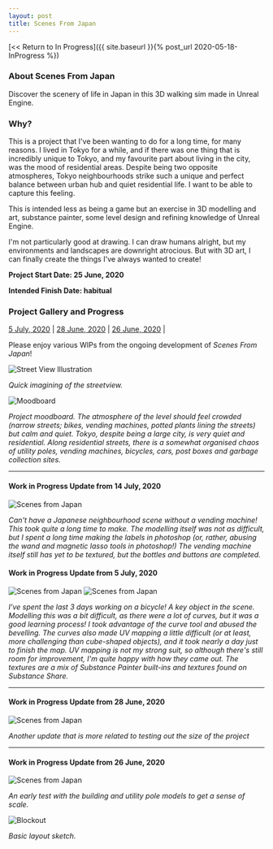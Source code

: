 ```yaml
---
layout: post
title: Scenes From Japan
---
```



[<< Return to In Progress]({{ site.baseurl }}{% post_url 2020-05-18-InProgress %})

### **About Scenes From Japan**
Discover the scenery of life in Japan in this 3D walking sim made in Unreal Engine.  


### **Why?**
This is a project that I've been wanting to do for a long time, for many reasons. 
I lived in Tokyo for a while, and if there was one thing that is incredibly unique to Tokyo, and my favourite part about living in the city, was the mood of residential areas. Despite being two opposite atmospheres, Tokyo neighbourhoods strike such a unique and perfect balance between urban hub and quiet residential life. I want to be able to capture this feeling.

This is intended less as being a game but an exercise in 3D modelling and art, substance painter, some level design and refining knowledge of Unreal Engine.

I'm not particularly good at drawing. I can draw humans alright, but my environments and landscapes are downright atrocious. But with 3D art, I can finally create the things I've always wanted to create! 

**Project Start Date: 25 June, 2020**

**Intended Finish Date: habitual** 


### **Project Gallery and Progress**

[5 July, 2020](#work-in-progress-update-from-5-july-2020)	|	[28 June, 2020](#work-in-progress-update-from-28-june-2020)	|	[26 June, 2020](#work-in-progress-update-from-26-june-2020)	|

Please enjoy various WIPs from the ongoing development of _Scenes From Japan_!

![Street View Illustration](/assets/artwork/MyGames/ScenesFromJapan/Plan1.jpg)

_Quick imagining of the streetview._


![Moodboard](/assets/artwork/MyGames/ScenesFromJapan/Moodboard.jpg)

_Project moodboard. The atmosphere of the level should feel crowded (narrow streets; bikes, vending machines, potted plants lining the streets) but calm and quiet. Tokyo, despite being a large city, is very quiet and residential. Along residential streets, there is a somewhat organised chaos of utility poles, vending machines, bicycles, cars, post boxes and garbage collection sites._

_______________________________________________________________________________________________________


#### Work in Progress Update from 14 July, 2020
![Scenes from Japan](/assets/artwork/MyGames/ScenesFromJapan/ScenesFromJapan_WIP_2020_Jul13.jpg)

_Can't have a Japanese neighbourhood scene without a vending machine! This took quite a long time to make. The modelling itself was not as difficult, but I spent a long time making the labels in photoshop (or, rather, abusing the wand and magnetic lasso tools in photoshop!) The vending machine itself still has yet to be textured, but the bottles and buttons are completed._


#### Work in Progress Update from 5 July, 2020
![Scenes from Japan](/assets/artwork/MyGames/ScenesFromJapan/ScenesFromJapan_WIP_2020_Jul5.jpg)
![Scenes from Japan](/assets/artwork/MyGames/ScenesFromJapan/ScenesFromJapan_WIP_2020_Jul5_2.jpg)

_I've spent the last 3 days working on a bicycle! A key object in the scene. Modelling this was a bit difficult, as there were a lot of curves, but it was a good learning process! I took advantage of the curve tool and abused the bevelling. The curves also made UV mapping a little difficult (or at least, more challenging than cube-shaped objects), and it took nearly a day just to finish the map. UV mapping is not my strong suit, so although there's still room for improvement, I'm quite happy with how they came out. The textures are a mix of Substance Painter built-ins and textures found on Substance Share._

_______________________________________________________________________________________________________


#### Work in Progress Update from 28 June, 2020
![Scenes from Japan](/assets/artwork/MyGames/ScenesFromJapan/ScenesFromJapan_WIP2.jpg)

_Another update that is more related to testing out the size of the project_ 

_______________________________________________________________________________________________________


#### Work in Progress Update from 26 June, 2020

![Scenes from Japan](/assets/artwork/MyGames/ScenesFromJapan/ScenesFromJapan_WIP1.jpg)

_An early test with the building and utility pole models to get a sense of scale._

![Blockout](/assets/artwork/MyGames/ScenesFromJapan/NeighbourhoodBlockout.jpg)

_Basic layout sketch._